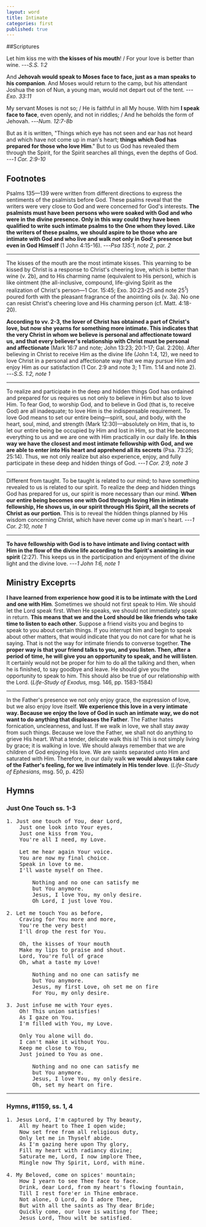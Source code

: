```yaml
---
layout: word
title: Intimate
categories: first
published: true
---
```


##Scriptures

Let him kiss me with **the kisses of his mouth**! / For your love is better than wine.
---_S.S. 1:2_

And **Jehovah would speak to Moses face to face, just as a man speaks to his companion**. And Moses would return to the camp, but his attendant Joshua the son of Nun, a young man, would not depart out of the tent.
---_Exo. 33:11_

My servant Moses is not so; / He is faithful in all My house. With him **I speak face to face**, even openly, and not in riddles; / And he beholds the form of Jehovah.
---_Num. 12:7-8b_

But as it is written, "Things which eye has not seen and ear has not heard and which have not come up in man's heart; **things which God has prepared for those who love Him**." But to us God has revealed them through the Spirit, for the Spirit searches all things, even the depths of God.
---_1 Cor. 2:9-10_

## Footnotes

Psalms 135—139 were written from different directions to express the sentiments of the psalmists before God. These psalms reveal that the writers were very close to God and were concerned for God's interests. **The psalmists must have been persons who were soaked with God and who were in the divine presence. Only in this way could they have been qualified to write such intimate psalms to the One whom they loved. Like the writers of these psalms, we should aspire to be those who are intimate with God and who live and walk not only in God's presence but even in God Himself** (1 John 4:15-16).
---_Psa 135:1, note 2, par. 2_

---

The kisses of the mouth are the most intimate kisses. This yearning to be kissed by Christ is a response to Christ's cheering love, which is better than wine (v. 2b), and to His charming name (equivalent to His person), which is like ointment (the all-inclusive, compound, life-giving Spirit as the realization of Christ's person—1 Cor. 15:45; Exo. 30:23-25 and note 25<sup>1</sup>) poured forth with the pleasant fragrance of the anointing oils (v. 3a). No one can resist Christ's cheering love and His charming person (cf. Matt. 4:18-20).

**According to vv. 2-3, the lover of Christ has obtained a part of Christ's love, but now she yearns for something more intimate. This indicates that the very Christ in whom we believe is personal and affectionate toward us, and that every believer's relationship with Christ must be personal and affectionate** (Mark 16:7 and note; John 13:23; 20:1-17; Gal. 2:20b). After believing in Christ to receive Him as the divine life (John 1:4, 12), we need to love Christ in a personal and affectionate way that we may pursue Him and enjoy Him as our satisfaction (1 Cor. 2:9 and note 3; 1 Tim. 1:14 and note 2).
---_S.S. 1:2, note 1_

---

To realize and participate in the deep and hidden things God has ordained and prepared for us requires us not only to believe in Him but also to love Him. To fear God, to worship God, and to believe in God (that is, to receive God) are all inadequate; to love Him is the indispensable requirement. To love God means to set our entire being—spirit, soul, and body, with the heart, soul, mind, and strength (Mark 12:30)—absolutely on Him, that is, to let our entire being be occupied by Him and lost in Him, so that He becomes everything to us and we are one with Him practically in our daily life. **In this way we have the closest and most intimate fellowship with God, and we are able to enter into His heart and apprehend all its secrets** (Psa. 73:25; 25:14). Thus, we not only realize but also experience, enjoy, and fully participate in these deep and hidden things of God.
---_1 Cor. 2:9, note 3_

---

Different from taught. To be taught is related to our mind; to have something revealed to us is related to our spirit. To realize the deep and hidden things God has prepared for us, our spirit is more necessary than our mind. **When our entire being becomes one with God through loving Him in intimate fellowship, He shows us, in our spirit through His Spirit, all the secrets of Christ as our portion**. This is to reveal the hidden things planned by His wisdom concerning Christ, which have never come up in man's heart.
---_1 Cor. 2:10, note 1_

---

**To have fellowship with God is to have intimate and living contact with Him in the flow of the divine life according to the Spirit's anointing in our spirit** (2:27). This keeps us in the participation and enjoyment of the divine light and the divine love.
---_1 John 1:6, note 1_

## Ministry Exceprts

**I have learned from experience how good it is to be intimate with the Lord and one with Him**. Sometimes we should not first speak to Him. We should let the Lord speak first. When He speaks, we should not immediately speak in return. **This means that we and the Lord should be like friends who take time to listen to each other**. Suppose a friend visits you and begins to speak to you about certain things. If you interrupt him and begin to speak about other matters, that would indicate that you do not care for what he is saying. That is not the way for intimate friends to converse together. **The proper way is that your friend talks to you, and you listen. Then, after a period of time, he will give you an opportunity to speak, and he will listen**. It certainly would not be proper for him to do all the talking and then, when he is finished, to say goodbye and leave. He should give you the opportunity to speak to him. This should also be true of our relationship with the Lord. (_Life-Study of Exodus,_ msg. 146, pp. 1583-1584)

---

In the Father's presence we not only enjoy grace, the expression of love, but we also enjoy love itself. **We experience this love in a very intimate way. Because we enjoy the love of God in such an intimate way, we do not want to do anything that displeases the Father**. The Father hates fornication, uncleanness, and lust. If we walk in love, we shall stay away from such things. Because we love the Father, we shall not do anything to grieve His heart. What a tender, delicate walk this is! This is not simply living by grace; it is walking in love. We should always remember that we are children of God enjoying His love. We are saints separated unto Him and saturated with Him. Therefore, in our daily walk **we would always take care of the Father's feeling, for we live intimately in His tender love**. (_Life-Study of Ephesians,_ msg. 50, p. 425)

## Hymns

### Just One Touch ss. 1-3

<pre>
1. Just one touch of You, dear Lord,  
    Just one look into Your eyes,   
    Just one kiss from You,  
    You're all I need, my Love.

    Let me hear again Your voice.  
    You are now my final choice.  
    Speak in love to me.  
    I'll waste myself on Thee.

        Nothing and no one can satisfy me   
        but You anymore.  
        Jesus, I love You, my only desire.  
        Oh Lord, I just love You.

2. Let me touch You as before,  
    Craving for You more and more,  
    You're the very best!  
    I'll drop the rest for You.

    Oh, the kisses of Your mouth  
    Make my lips to praise and shout.  
    Lord, You're full of grace  
    Oh, what a taste my Love!

        Nothing and no one can satisfy me  
        but You anymore.  
        Jesus, my first Love, oh set me on fire  
        For You, my only desire.

3. Just infuse me with Your eyes.  
    Oh! This union satisfies!  
    As I gaze on You.  
    I'm filled with You, my Love.

    Only You alone will do.  
    I can't make it without You.  
    Keep me close to You,  
    Just joined to You as one.

        Nothing and no one can satisfy me  
        but You anymore.  
        Jesus, I love You, my only desire.  
        Oh, set my heart on fire.
</pre>

---

### Hymns, #1159, ss. 1, 4

<pre>
1. Jesus Lord, I'm captured by Thy beauty,
    All my heart to Thee I open wide;
    Now set free from all religious duty,
    Only let me in Thyself abide.
    As I'm gazing here upon Thy glory,
    Fill my heart with radiancy divine;
    Saturate me, Lord, I now implore Thee,
    Mingle now Thy Spirit, Lord, with mine.

4. My Beloved, come on spices' mountain;
    How I yearn to see Thee face to face.
    Drink, dear Lord, from my heart's flowing fountain,
    Till I rest fore'er in Thine embrace.
    Not alone, O Lord, do I adore Thee,
    But with all the saints as Thy dear Bride;
    Quickly come, our love is waiting for Thee;
    Jesus Lord, Thou wilt be satisfied.
</pre>